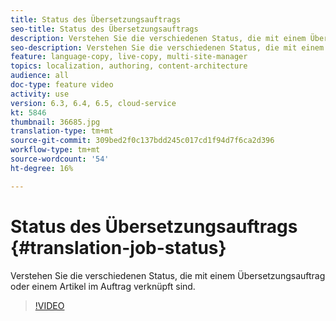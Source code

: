 ```yaml
---
title: Status des Übersetzungsauftrags
seo-title: Status des Übersetzungsauftrags
description: Verstehen Sie die verschiedenen Status, die mit einem Übersetzungsauftrag oder einem Artikel im Auftrag verknüpft sind.
seo-description: Verstehen Sie die verschiedenen Status, die mit einem Übersetzungsauftrag oder einem Artikel im Auftrag verknüpft sind.
feature: language-copy, live-copy, multi-site-manager
topics: localization, authoring, content-architecture
audience: all
doc-type: feature video
activity: use
version: 6.3, 6.4, 6.5, cloud-service
kt: 5846
thumbnail: 36685.jpg
translation-type: tm+mt
source-git-commit: 309bed2f0c137bdd245c017cd1f94d7f6ca2d396
workflow-type: tm+mt
source-wordcount: '54'
ht-degree: 16%

---
```



# Status des Übersetzungsauftrags {#translation-job-status}

Verstehen Sie die verschiedenen Status, die mit einem Übersetzungsauftrag oder einem Artikel im Auftrag verknüpft sind.

>[!VIDEO](https://video.tv.adobe.com/v/36685?quality=12&learn=on)
